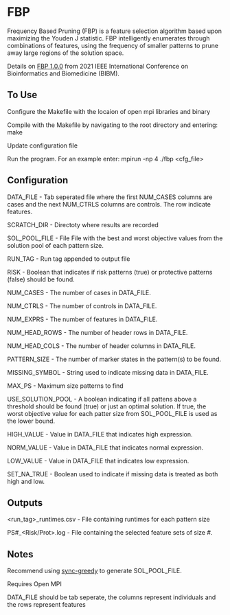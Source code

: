 # FBP
Frequency Based Pruning (FBP) is a feature selection algorithm based upon maximizing the Youden J statistic. FBP intelligently enumerates through combinations of features, using the frequency of smaller patterns to prune away large regions of the solution space.

Details on [FBP 1.0.0](https://ieeexplore.ieee.org/document/9669803) from 2021 IEEE International Conference on Bioinformatics and Biomedicine (BIBM).

## To Use
Configure the Makefile with the locaion of open mpi libraries and binary

Compile with the Makefile by navigating to the root directory and entering: make

Update configuration file

Run the program. For an example enter: mpirun -np 4 ./fbp <cfg_file>

## Configuration
DATA_FILE - Tab seperated file where the first NUM_CASES columns are cases and the next NUM_CTRLS columns are controls. The row indicate features.

SCRATCH_DIR - Directoty where results are recorded

SOL_POOL_FILE - File File with the best and worst objective values from the solution pool of each pattern size.

RUN_TAG - Run tag appended to output file

RISK - Boolean that indicates if risk patterns (true) or protective patterns (false) should be found.

NUM_CASES - The number of cases in DATA_FILE.

NUM_CTRLS - The number of controls in DATA_FILE.

NUM_EXPRS - The number of features in DATA_FILE.

NUM_HEAD_ROWS - The number of header rows in DATA_FILE.

NUM_HEAD_COLS - The number of header columns in DATA_FILE.

PATTERN_SIZE - The number of marker states in the pattern(s) to be found.

MISSING_SYMBOL - String used to indicate missing data in DATA_FILE.

MAX_PS - Maximum size patterns to find

USE_SOLUTION_POOL - A boolean indicating if all pattens above a threshold should be found (true) or just an optimal solution.
If true, the worst objective value for each patter size from SOL_POOL_FILE is used as the lower bound.

HIGH_VALUE - Value in DATA_FILE that indicates high expression.

NORM_VALUE - Value in DATA_FILE that indicates normal expression.

LOW_VALUE - Value in DATA_FILE that indicates low expression.

SET_NA_TRUE - Boolean used to indicate if missing data is treated as both high and low.      

## Outputs
<run_tag>_runtimes.csv - File containing runtimes for each pattern size

PS#_<Risk/Prot>.log - File containing the selected feature sets of size #.

## Notes
Recommend using [sync-greedy](https://github.com/ClimerLab/sync-greedy) to generate SOL_POOL_FILE.

Requires Open MPI

DATA_FILE should be tab seperate, the columns represent individuals and the rows represent features
